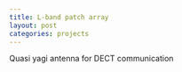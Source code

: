 ```yaml
---
title: L-band patch array
layout: post
categories: projects
---
```


Quasi yagi antenna for DECT communication